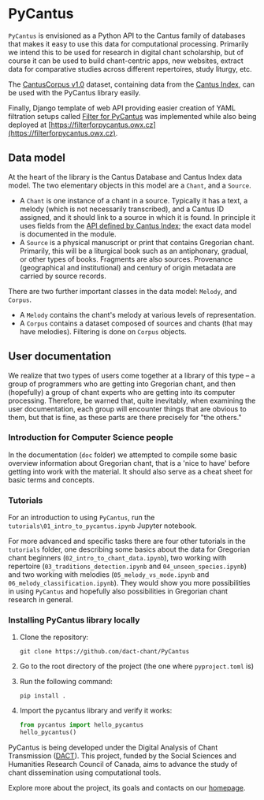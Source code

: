 # PyCantus
`PyCantus` is envisioned as a Python API to the Cantus family of databases that makes it easy to use this data for computational processing. Primarily we intend this to be used for research in digital chant scholarship, but of course it can be used to build chant-centric apps, new websites, extract data for comparative studies across different repertoires, study liturgy, etc.  
  
The [CantusCorpus v1.0](https://github.com/DvorakovaA/CantusCorpus) dataset, containing data from the [Cantus Index](https://cantusindex.org/), can be used with the PyCantus library easily.

Finally, Django template of web API providing easier creation of YAML filtration setups called [Filter for PyCantus](https://github.com/DvorakovaA/filterforpycantus) was implemented  while also being deployed at [https://filterforpycantus.owx.cz](https://filterforpycantus.owx.cz).

## Data model

At the heart of the library is the Cantus Database and Cantus Index data model. The two elementary objects in this model are a `Chant`, and a `Source`.

* A `Chant` is one instance of a chant in a source. Typically it has a text, a melody (which is not necessarily transcribed), and a Cantus ID assigned, and it should link to a source in which it is found. In principle it uses fields from the [API defined by Cantus Index](https://github.com/dact-chant/cantus-index/blob/main/README.md); the exact data model is documented in the module.
* A `Source` is a physical manuscript or print that contains Gregorian chant. Primarily, this will be a liturgical book such as an antiphonary, gradual, or other types of books. Fragments are also sources. Provenance (geographical and institutional) and century of origin metadata are carried by source records.

There are two further important classes in the data model: `Melody`, and `Corpus`.

* A `Melody` contains the chant's melody at various levels of representation.
* A `Corpus` contains a dataset composed of sources and chants (that may have melodies). Filtering is done on `Corpus` objects.

## User documentation

We realize that two types of users come together at a library of this type – a group of programmers who are getting into Gregorian chant, and then (hopefully) a group of chant experts who are getting into its computer processing. Therefore, be warned that, quite inevitably, when examining the user documentation, each group will encounter things that are obvious to them, but that is fine, as these parts are there precisely for "the others."

### Introduction for Computer Science people
In the documentation (`doc` folder) we attempted to compile some basic overview information about Gregorian chant, that is a 'nice to have' before getting into work with the material. It should also serve as a cheat sheet for basic terms and concepts.


### Tutorials

For an introduction to using `PyCantus`, run the `tutorials\01_intro_to_pycantus.ipynb` Jupyter notebook.  
  
For more advanced and specific tasks there are four other tutorials in the `tutorials` folder, one describing some basics about the data for Gregorian chant beginners (`02_intro_to_chant_data.ipynb`), two working with repertoire (`03_traditions_detection.ipynb` and `04_unseen_species.ipynb`) and two working with melodies (`05_melody_vs_mode.ipynb` and `06_melody_classification.ipynb`). They would show you
more possibilities in using `PyCantus` and hopefully also possibilities in Gregorian chant research in general.


### Installing PyCantus library locally

1. Clone the repository:
    
    ```git clone https://github.com/dact-chant/PyCantus```
   
2. Go to the root directory of the project (the one where `pyproject.toml` is)
3. Run the following command:

    ```pip install .```
   
4. Import the pycantus library and verify it works:

    ```python
    from pycantus import hello_pycantus
    hello_pycantus()
    ```

PyCantus is being developed under the Digital Analysis of Chant Transmission ([DACT](https://dact-chant.ca/)). This project, funded by the Social Sciences and Humanities Research Council of Canada, aims to advance the study of chant dissemination using computational tools.

Explore more about the project, its goals and contacts on our [homepage](https://ufal.mff.cuni.cz/grants/dact).
